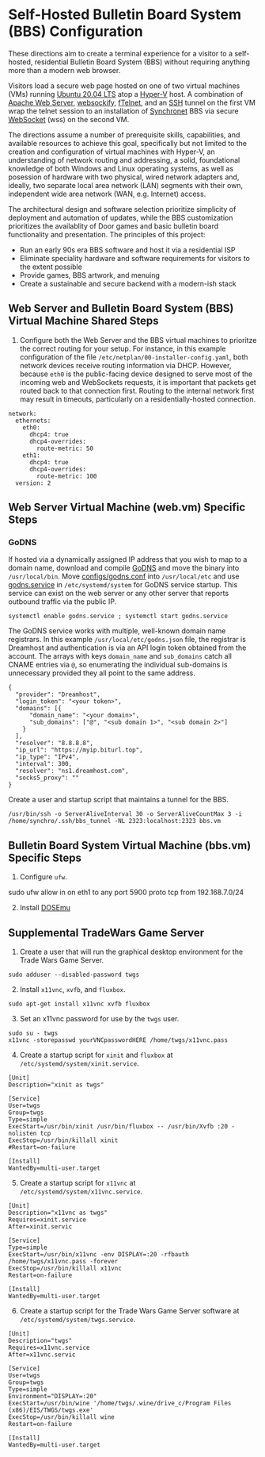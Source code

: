 # Self-Hosted Bulletin Board System (BBS) Configuration

These directions aim to create a terminal experience for a visitor to a self-hosted, residential Bulletin Board System (BBS) without requiring anything more than a modern web browser.

Visitors load a secure web page hosted on one of two virtual machines (VMs) running [Ubuntu 20.04 LTS](https://ubuntu.com) atop a [Hyper-V](https://docs.microsoft.com/en-us/virtualization/hyper-v-on-windows/) host.  A combination of [Apache Web Server](https://httpd.apache.org), [websockify](https://github.com/novnc/websockify), [fTelnet](https://www.ftelnet.ca), and an [SSH](https://www.openssh.com) tunnel on the first VM wrap the telnet session to an installation of [Synchronet](http://www.synchro.net) BBS via secure [WebSocket](https://datatracker.ietf.org/doc/html/rfc6455) (wss) on the second VM.

The directions assume a number of prerequisite skills, capabilities, and available resources to achieve this goal, specifically but not limited to the creation and configuration of virtual machines with Hyper-V, an understanding of network routing and addressing, a solid, foundational knowledge of both Windows and Linux operating systems, as well as posession of hardware with two physical, wired network adapters and, ideally, two separate local area network (LAN) segments with their own, independent wide area network (WAN, e.g. Internet) access.

The architectural design and software selection prioritize simplicity of deployment and automation of updates, while the BBS customization prioritizes the availablity of Door games and basic bulletin board functionality and presentation.  The principles of this project:

* Run an early 90s era BBS software and host it via a residential ISP
* Eliminate speciality hardware and software requirements for visitors to the extent possible
* Provide games, BBS artwork, and menuing
* Create a sustainable and secure backend with a modern-ish stack

## Web Server and Bulletin Board System (BBS) Virtual Machine Shared Steps

1. Configure both the Web Server and the BBS virtual machines to prioritze the correct routing for your setup.  For instance, in this example configuration of the file `/etc/netplan/00-installer-config.yaml`, both network devices receive routing information via DHCP.  However, because `eth0` is the public-facing device designed to serve most of the incoming web and WebSockets requests, it is important that packets get routed back to that connection first.  Routing to the internal network first may result in timeouts, particularly on a residentially-hosted connection.

```
network:
  ethernets:
    eth0:
      dhcp4: true
      dhcp4-overrides:
        route-metric: 50
    eth1:
      dhcp4: true
      dhcp4-overrides:
        route-metric: 100
  version: 2
  ```

## Web Server Virtual Machine (web.vm) Specific Steps

### GoDNS

If hosted via a dynamically assigned IP address that you wish to map to a domain name, download and compile [GoDNS](https://github.com/TimothyYe/godns) and move the binary into `/usr/local/bin`.  Move [configs/godns.conf](configs/godns.json) into `/usr/local/etc` and use [godns.service](https://github.com/TimothyYe/godns/blob/master/systemd/godns.service) in `/etc/systemd/system` for GoDNS service startup.  This service can exist on the web server or any other server that reports outbound traffic via the public IP.

`systemctl enable godns.service ; systemctl start godns.service`

The GoDNS service works with multiple, well-known domain name registrars.  In this example `/usr/local/etc/godns.json` file, the registrar is Dreamhost and authentication is via an API login token obtained from the account.  The arrays with keys `domain_name` and `sub_domains` catch all CNAME entries via `@`, so enumerating the individual sub-domains is unnecessary provided they all point to the same address.

```
{
  "provider": "Dreamhost",
  "login_token": "<your token>",
  "domains": [{
      "domain_name": "<your domain>",
      "sub_domains": ["@", "<sub domain 1>", "<sub domain 2>"]
    }
  ],
  "resolver": "8.8.8.8",
  "ip_url": "https://myip.biturl.top",
  "ip_type": "IPv4",
  "interval": 300,
  "resolver": "ns1.dreamhost.com",
  "socks5_proxy": ""
}
```

Create a user and startup script that maintains a tunnel for the BBS.

```
/usr/bin/ssh -o ServerAliveInterval 30 -o ServerAliveCountMax 3 -i /home/synchro/.ssh/bbs_tunnel -NL 2323:localhost:2323 bbs.vm
```

## Bulletin Board System Virtual Machine (bbs.vm) Specific Steps

1. Configure `ufw`.

sudo ufw allow in on eth1 to any port 5900 proto tcp from 192.168.7.0/24

2. Install [DOSEmu](https://launchpad.net/ubuntu/focal/amd64/dosemu/1.4.0.7+20130105+b028d3f-2build1)

## Supplemental TradeWars Game Server

1. Create a user that will run the graphical desktop environment for the Trade Wars Game Server.

```
sudo adduser --disabled-password twgs
```

2. Install `x11vnc`, `xvfb`, and `fluxbox`.

```
sudo apt-get install x11vnc xvfb fluxbox
```

3. Set an x11vnc password for use by the `twgs` user.

```
sudo su - twgs
x11vnc -storepasswd yourVNCpasswordHERE /home/twgs/x11vnc.pass
```

4. Create a startup script for `xinit` and `fluxbox` at `/etc/systemd/system/xinit.service`.

```
[Unit]
Description="xinit as twgs"

[Service]
User=twgs
Group=twgs
Type=simple
ExecStart=/usr/bin/xinit /usr/bin/fluxbox -- /usr/bin/Xvfb :20 -nolisten tcp
ExecStop=/usr/bin/killall xinit
#Restart=on-failure

[Install]
WantedBy=multi-user.target
```

5. Create a startup script for `x11vnc` at `/etc/systemd/system/x11vnc.service`.

```
[Unit]
Description="x11vnc as twgs"
Requires=xinit.service
After=xinit.servic

[Service]
Type=simple
ExecStart=/usr/bin/x11vnc -env DISPLAY=:20 -rfbauth /home/twgs/x11vnc.pass -forever
ExecStop=/usr/bin/killall x11vnc
Restart=on-failure

[Install]
WantedBy=multi-user.target
```

6. Create a startup script for the Trade Wars Game Server software at `/etc/systemd/system/twgs.service`.

```
[Unit]
Description="twgs"
Requires=x11vnc.service
After=x11vnc.servic

[Service]
User=twgs
Group=twgs
Type=simple
Environment="DISPLAY=:20"
ExecStart=/usr/bin/wine '/home/twgs/.wine/drive_c/Program Files (x86)/EIS/TWGS/twgs.exe'
ExecStop=/usr/bin/killall wine
Restart=on-failure

[Install]
WantedBy=multi-user.target
```
